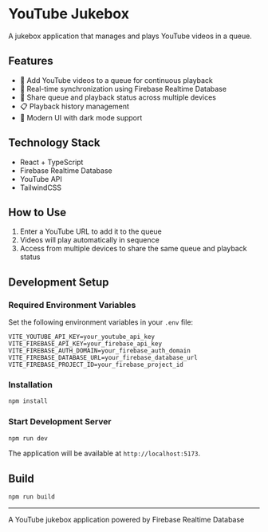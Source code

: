 # YouTube Jukebox

A jukebox application that manages and plays YouTube videos in a queue.

## Features

- 🎵 Add YouTube videos to a queue for continuous playback
- 🔄 Real-time synchronization using Firebase Realtime Database
- 📱 Share queue and playback status across multiple devices
- 📋 Playback history management
- 🎨 Modern UI with dark mode support

## Technology Stack

- React + TypeScript
- Firebase Realtime Database
- YouTube API
- TailwindCSS

## How to Use

1. Enter a YouTube URL to add it to the queue
2. Videos will play automatically in sequence
3. Access from multiple devices to share the same queue and playback status

## Development Setup

### Required Environment Variables

Set the following environment variables in your `.env` file:

```
VITE_YOUTUBE_API_KEY=your_youtube_api_key
VITE_FIREBASE_API_KEY=your_firebase_api_key
VITE_FIREBASE_AUTH_DOMAIN=your_firebase_auth_domain
VITE_FIREBASE_DATABASE_URL=your_firebase_database_url
VITE_FIREBASE_PROJECT_ID=your_firebase_project_id
```

### Installation

```bash
npm install
```

### Start Development Server

```bash
npm run dev
```

The application will be available at `http://localhost:5173`.

## Build

```bash
npm run build
```

---

A YouTube jukebox application powered by Firebase Realtime Database
